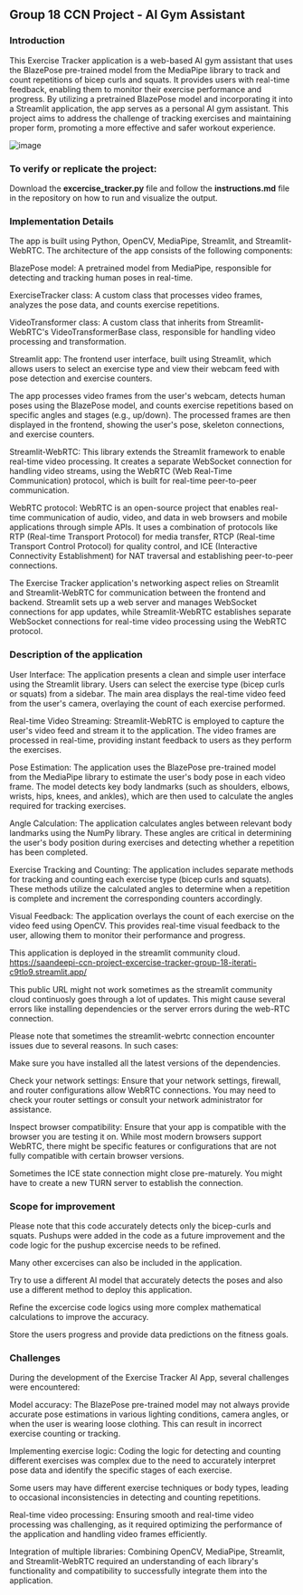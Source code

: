 <h2>Group 18 CCN Project - AI Gym Assistant</h2>

<h3>Introduction</h3>

This Exercise Tracker application is a web-based AI gym assistant that uses the BlazePose pre-trained model from the MediaPipe library to track and count repetitions of bicep curls and squats. It provides users with real-time feedback, enabling them to monitor their exercise performance and progress. By utilizing a pretrained BlazePose model and incorporating it into a Streamlit application, the app serves as a personal AI gym assistant. This project aims to address the challenge of tracking exercises and maintaining proper form, promoting a more effective and safer workout experience.

![image](https://user-images.githubusercontent.com/124635398/233852762-93fbae58-8e47-4365-9250-5652e42058e5.png)


<h3>To verify or replicate the project:</h3>
Download the <b>excercise_tracker.py</b> file and follow the <b>instructions.md</b> file in the repository on how to run and visualize the output.


<h3>Implementation Details</h3>

The app is built using Python, OpenCV, MediaPipe, Streamlit, and Streamlit-WebRTC. The architecture of the app consists of the following components:

BlazePose model: A pretrained model from MediaPipe, responsible for detecting and tracking human poses in real-time.<br>

ExerciseTracker class: A custom class that processes video frames, analyzes the pose data, and counts exercise repetitions.<br>

VideoTransformer class: A custom class that inherits from Streamlit-WebRTC's VideoTransformerBase class, responsible for handling video processing and transformation.<br>

Streamlit app: The frontend user interface, built using Streamlit, which allows users to select an exercise type and view their webcam feed with pose detection and exercise counters.<br>

The app processes video frames from the user's webcam, detects human poses using the BlazePose model, and counts exercise repetitions based on specific angles and stages (e.g., up/down). The processed frames are then displayed in the frontend, showing the user's pose, skeleton connections, and exercise counters.

Streamlit-WebRTC: This library extends the Streamlit framework to enable real-time video processing. It creates a separate WebSocket connection for handling video streams, using the WebRTC (Web Real-Time Communication) protocol, which is built for real-time peer-to-peer communication.

WebRTC protocol: WebRTC is an open-source project that enables real-time communication of audio, video, and data in web browsers and mobile applications through simple APIs. It uses a combination of protocols like RTP (Real-time Transport Protocol) for media transfer, RTCP (Real-time Transport Control Protocol) for quality control, and ICE (Interactive Connectivity Establishment) for NAT traversal and establishing peer-to-peer connections.

The Exercise Tracker application's networking aspect relies on Streamlit and Streamlit-WebRTC for communication between the frontend and backend. Streamlit sets up a web server and manages WebSocket connections for app updates, while Streamlit-WebRTC establishes separate WebSocket connections for real-time video processing using the WebRTC protocol.

<h3>Description of the application</h3>

User Interface: The application presents a clean and simple user interface using the Streamlit library. Users can select the exercise type (bicep curls or squats) from a sidebar. The main area displays the real-time video feed from the user's camera, overlaying the count of each exercise performed.

Real-time Video Streaming: Streamlit-WebRTC is employed to capture the user's video feed and stream it to the application. The video frames are processed in real-time, providing instant feedback to users as they perform the exercises.

Pose Estimation: The application uses the BlazePose pre-trained model from the MediaPipe library to estimate the user's body pose in each video frame. The model detects key body landmarks (such as shoulders, elbows, wrists, hips, knees, and ankles), which are then used to calculate the angles required for tracking exercises.

Angle Calculation: The application calculates angles between relevant body landmarks using the NumPy library. These angles are critical in determining the user's body position during exercises and detecting whether a repetition has been completed.

Exercise Tracking and Counting: The application includes separate methods for tracking and counting each exercise type (bicep curls and squats). These methods utilize the calculated angles to determine when a repetition is complete and increment the corresponding counters accordingly.

Visual Feedback: The application overlays the count of each exercise on the video feed using OpenCV. This provides real-time visual feedback to the user, allowing them to monitor their performance and progress.

This application is deployed in the streamlit community cloud.<br>
https://saandeepi-ccn-project-excercise-tracker-group-18-iterati-c9tlo9.streamlit.app/

This public URL might not work sometimes as the streamlit community cloud continuosly goes through a lot of updates. This might cause several errors like installing dependencies or the server errors during the web-RTC connection.

Please note that sometimes the streamlit-webrtc connection encounter issues due to several reasons. In such cases:

Make sure you have installed all the latest versions of the dependencies.

Check your network settings: Ensure that your network settings, firewall, and router configurations allow WebRTC connections. You may need to check your router settings or consult your network administrator for assistance.

Inspect browser compatibility: Ensure that your app is compatible with the browser you are testing it on. While most modern browsers support WebRTC, there might be specific features or configurations that are not fully compatible with certain browser versions.

Sometimes the ICE state connection might close pre-maturely. You might have to create a new TURN server to establish the connection. 

<h3>Scope for improvement</h3>

Please note that this code accurately detects only the bicep-curls and squats. Pushups were added in the code as a future improvement and the code logic for the pushup excercise needs to be refined.

Many other excercises can also be included in the application. 

Try to use a different AI model that accurately detects the poses and also use a different method to deploy this application.

Refine the excercise code logics using more complex mathematical calculations to improve the accuracy.

Store the users progress and provide data predictions on the fitness goals.





<h3>Challenges</h3>

During the development of the Exercise Tracker AI App, several challenges were encountered:

Model accuracy: The BlazePose pre-trained model may not always provide accurate pose estimations in various lighting conditions, camera angles, or when the user is wearing loose clothing. This can result in incorrect exercise counting or tracking.

Implementing exercise logic: Coding the logic for detecting and counting different exercises was complex due to the need to accurately interpret pose data and identify the specific stages of each exercise.

Some users may have different exercise techniques or body types, leading to occasional inconsistencies in detecting and counting repetitions.

Real-time video processing: Ensuring smooth and real-time video processing was challenging, as it required optimizing the performance of the application and handling video frames efficiently.

Integration of multiple libraries: Combining OpenCV, MediaPipe, Streamlit, and Streamlit-WebRTC required an understanding of each library's functionality and compatibility to successfully integrate them into the application.






